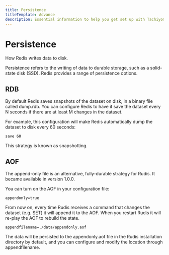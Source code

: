 ```yaml
---
title: Persistence
titleTemplate: Advance
description: Essential information to help you get set up with Tachiyomi.
---
```


# Persistence

How Redis writes data to disk.

Persistence refers to the writing of data to durable storage, such as a solid-state disk (SSD). Redis provides a range of persistence options. 

## RDB

By default Redis saves snapshots of the dataset on disk, in a binary file called dump.rdb. You can configure Redis to have it save the dataset every N seconds if there are at least M changes in the dataset.

For example, this configuration will make Redis automatically dump the dataset to disk every 60 seconds:

```
save 60
```

This strategy is known as snapshotting.

## AOF

The append-only file is an alternative, fully-durable strategy for Rudis. It became available in version 1.0.0.

You can turn on the AOF in your configuration file:

```
appendonly=true
```

From now on, every time Rudis receives a command that changes the dataset (e.g. SET) it will append it to the AOF. When you restart Rudis it will re-play the AOF to rebuild the state.

```
appendfilename=./data/appendonly.aof
```

The data will be persisted to the appendonly.aof file in the Rudis installation directory by default, and you can configure and modify the location through appendfilename.
